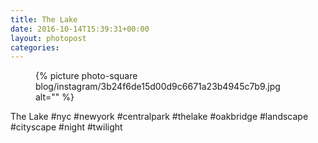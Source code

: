 ```yaml
---
title: The Lake
date: 2016-10-14T15:39:31+00:00
layout: photopost
categories:
---
```


<figure class="photo photo--square">
  {% picture photo-square blog/instagram/3b24f6de15d00d9c6671a23b4945c7b9.jpg alt="" %}
</figure>

The Lake
#nyc #newyork #centralpark #thelake #oakbridge #landscape #cityscape #night #twilight
